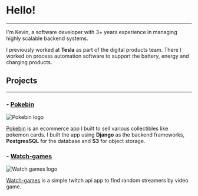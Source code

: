 # Hello! 
***

I'm Kevin, a software developer with 3+ years experience in managing highly scalable backend systems. 

I previously worked at **Tesla** as part of the digital products team. There I worked on process automation software to support the battery, energy and charging products.

## Projects
***


### - [Pokebin](https://pokebin.app/)

![Pokebin logo](https://img.icons8.com/?size=100&id=64897&format=png&color=000000)

[Pokebin](https://pokebin.app/) is an ecommerce app I built to sell various collectibles like pokemon cards.
I built the app using **Django** as the backend frameworks, **PostgresSQL** for the database and **S3** for object storage.



### - [Watch-games](https://kevinsmhevin.github.io/watch-games/)

![Watch games logo](https://img.icons8.com/?size=100&id=81939&format=png&color=000000)

[Watch-games](https://kevinsmhevin.github.io/watch-games/) is a simple twitch api app to find random streamers by video game.
